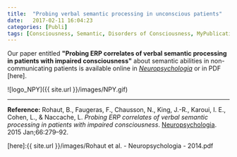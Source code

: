 ```yaml
---
title:  "Probing verbal semantic processing in unconscious patients"
date:   2017-02-11 16:04:23
categories: [Publi]
tags: [Consciousness, Semantic, Disorders of Consciousness, MyPublications]
---
```


Our paper entitled **"Probing ERP correlates of verbal semantic processing in patients with impaired consciousness"** about semantic abilities in non-communicating patients is available online in [*Neuropsychologia*](http://dx.doi.org/10.1016/j.neuropsychologia.2014.10.014) or in PDF [here].

![logo_NPY]({{ site.url }}/images/NPY.gif)

---

**Reference:** Rohaut, B., Faugeras, F., Chausson, N., King, J.-R., Karoui, I. E., Cohen, L., & Naccache, L. *Probing ERP correlates of verbal semantic processing in patients with impaired consciousness*. [Neuropsychologia](http://dx.doi.org/10.1016/j.neuropsychologia.2014.10.014). 2015 Jan;66:279–92.

<script type="text/javascript">
  reddit_url = "http://dx.doi.org/10.1016/j.neuropsychologia.2014.10.014";
  reddit_title = "Brainstem response patterns in deeply-sedated critically-ill patients predict 28-day mortality";
  reddit_newwindow='1';
</script>
<script type="text/javascript" src="//www.redditstatic.com/button/button3.js"></script>


<script type='text/javascript' src='https://d1bxh8uas1mnw7.cloudfront.net/assets/embed.js'></script>
<div data-badge-popover="right" data-badge-type='donut' data-doi="10.1016/j.neuropsychologia.2014.10.014" data-hide-less-than="3" class="altmetric-embed"></div>

[here]:{{ site.url }}/images/Rohaut et al. - Neuropsychologia - 2014.pdf
